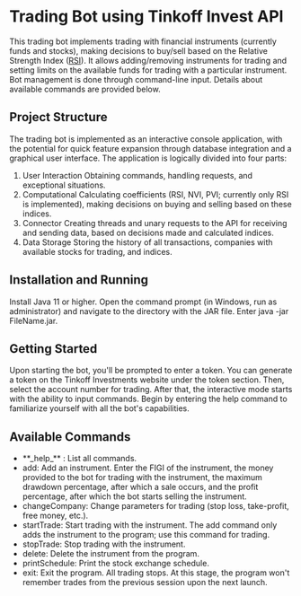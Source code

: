 # Trading Bot using Tinkoff Invest API

This trading bot implements trading with financial instruments (currently funds and stocks), making decisions to buy/sell based on the Relative Strength Index (<a href="https://en.wikipedia.org/wiki/Relative_strength_index">RSI</a>). It allows adding/removing instruments for trading and setting limits on the available funds for trading with a particular instrument. Bot management is done through command-line input. Details about available commands are provided below.
## Project Structure

The trading bot is implemented as an interactive console application, with the potential for quick feature expansion through database integration and a graphical user interface. The application is logically divided into four parts:

1. User Interaction
        Obtaining commands, handling requests, and exceptional situations.
2. Computational
        Calculating coefficients (RSI, NVI, PVI; currently only RSI is implemented), making decisions on buying and selling based on these indices.
3. Connector
        Creating threads and unary requests to the API for receiving and sending data, based on decisions made and calculated indices.
4. Data Storage
        Storing the history of all transactions, companies with available stocks for trading, and indices.

## Installation and Running

Install Java 11 or higher.
Open the command prompt (in Windows, run as administrator) and navigate to the directory with the JAR file.
Enter java -jar FileName.jar.

## Getting Started

Upon starting the bot, you'll be prompted to enter a token. You can generate a token on the Tinkoff Investments website under the token section. Then, select the account number for trading. After that, the interactive mode starts with the ability to input commands. Begin by entering the help command to familiarize yourself with all the bot's capabilities.
## Available Commands
<ul>
<li> **_help_** : List all commands.
<li>add: Add an instrument. Enter the FIGI of the instrument, the money provided to the bot for trading with the instrument, the maximum drawdown percentage, after which a sale occurs, and the profit percentage, after which the bot starts selling the instrument.
<li>changeCompany: Change parameters for trading (stop loss, take-profit, free money, etc.).
<li>startTrade: Start trading with the instrument. The add command only adds the instrument to the program; use this command for trading.
<li>stopTrade: Stop trading with the instrument.
<li>delete: Delete the instrument from the program.
<li>printSchedule: Print the stock exchange schedule.
<li>exit: Exit the program. All trading stops. At this stage, the program won't remember trades from the previous session upon the next launch.
